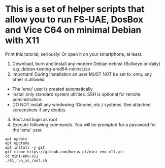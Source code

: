 # This is a set of helper scripts that allow you to run FS-UAE, DosBox and Vice C64 on minimal Debian with X11
Print this tutorial, seriously! Or open it on your smartphone, at least.

1. Download, burn and install any modern Debian netinst (Bullseye or daily) e.g. debian-testing-amd64-netinst.iso
2. Important! During installation an user MUST NOT be set to: emu, any other is allowed
- The 'emu' user is created automatically
- Install only standard system utilities. SSH is optional for remote administration.
- DO NOT install any windowing (Gnome, etc.) systems.
See attached screenshots if any doubts.
3. Boot and login as root
4. Execute following commands. You will be prompted for a password for the 'emu' user.
```
apt update
apt upgrade
apt install -y git
git clone https://github.com/boras-pl/mini-emu-x11.git
cd mini-emu-x11
./01_run_as_root.sh
```
